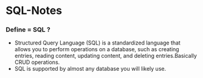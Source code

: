 # SQL-Notes

### Define = SQL ?
   
- Structured Query Language (SQL) is a standardized language that allows you to perform operations on a database, such as creating entries, reading content, updating content, and deleting entries.Basically CRUD operations.
- SQL is supported by almost any database you will likely use.
